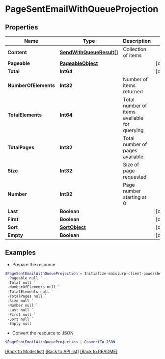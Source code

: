 # PageSentEmailWithQueueProjection
## Properties

Name | Type | Description | Notes
------------ | ------------- | ------------- | -------------
**Content** | [**SendWithQueueResult[]**](SendWithQueueResult) | Collection of items | 
**Pageable** | [**PageableObject**](PageableObject) |  | [optional] 
**Total** | **Int64** |  | [optional] 
**NumberOfElements** | **Int32** | Number of items returned | 
**TotalElements** | **Int64** | Total number of items available for querying | 
**TotalPages** | **Int32** | Total number of pages available | 
**Size** | **Int32** | Size of page requested | 
**Number** | **Int32** | Page number starting at 0 | 
**Last** | **Boolean** |  | [optional] 
**First** | **Boolean** |  | [optional] 
**Sort** | [**SortObject**](SortObject) |  | [optional] 
**Empty** | **Boolean** |  | [optional] 

## Examples

- Prepare the resource
```powershell
$PageSentEmailWithQueueProjection = Initialize-maislurp-client-powershellPageSentEmailWithQueueProjection  -Content null `
 -Pageable null `
 -Total null `
 -NumberOfElements null `
 -TotalElements null `
 -TotalPages null `
 -Size null `
 -Number null `
 -Last null `
 -First null `
 -Sort null `
 -Empty null
```

- Convert the resource to JSON
```powershell
$PageSentEmailWithQueueProjection | ConvertTo-JSON
```

[[Back to Model list]](../README#documentation-for-models) [[Back to API list]](../README#documentation-for-api-endpoints) [[Back to README]](../README)

